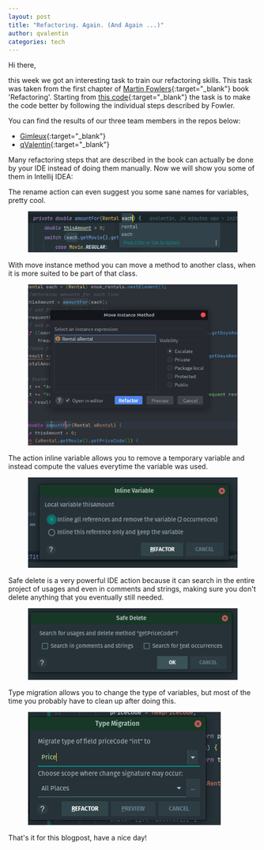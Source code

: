 ```yaml
---
layout: post  
title: "Refactoring. Again. (And Again ...)"  
author: qvalentin  
categories: tech
---
```


Hi there,

this week we got an interesting task to train our refactoring skills. This task was taken from the first chapter of [Martin Fowlers](https://martinfowler.com/){:target="_blank"} book 'Refactoring'. Starting
from [this code](https://github.com/gnilkreb/Fowler/tree/c0e1c7a21a5335d7e475c2c795ed77deec37b776){:target="_blank"} the task is to make the code better by following the individual steps described by Fowler.

You can find the results of our three team members in the repos below:

* [Gimleux](https://github.com/ExperimentsByFileFighter/Gimleux-Refactoring_Task/){:target="_blank"}
* [qValentin](https://github.com/ExperimentsByFileFighter/qFowler){:target="_blank"}

Many refactoring steps that are described in the book can actually be done by your IDE instead of doing them manually. Now we will show you some of them in Intellij IDEA:

The rename action can even suggest you some sane names for variables, pretty cool.
<figure>
<img src="/assets/images/blog-16/rename.png"/>
</figure>
With move instance method you can move a method to another class, when it is more suited to be part of that class.
<figure>
<img src="/assets/images/blog-16/move.png"/>
</figure>
The action inline variable allows you to remove a temporary variable and instead compute the values everytime the variable was used.
<figure>
<img src="/assets/images/blog-16/inlineVar.png"/>
</figure>
Safe delete is a very powerful IDE action because it can search in the entire project of usages and even in comments and strings, making sure you don't delete anything that you eventually still needed.
<figure>
<img src="/assets/images/blog-16/delete.png"/>
</figure>
Type migration allows you to change the type of variables, but most of the time you probably have to clean up after doing this.
<figure>
<img src="/assets/images/blog-16/TypeMigration.png"/>
</figure> 



That's it for this blogpost, have a nice day!
